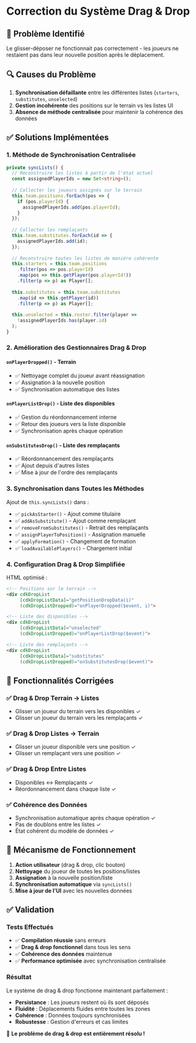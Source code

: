 # Correction du Système Drag & Drop

## 🐛 Problème Identifié
Le glisser-déposer ne fonctionnait pas correctement - les joueurs ne restaient pas dans leur nouvelle position après le déplacement.

## 🔍 Causes du Problème
1. **Synchronisation défaillante** entre les différentes listes (`starters`, `substitutes`, `unselected`)
2. **Gestion incohérente** des positions sur le terrain vs les listes UI
3. **Absence de méthode centralisée** pour maintenir la cohérence des données

## ✅ Solutions Implémentées

### 1. **Méthode de Synchronisation Centralisée**
```typescript
private syncLists() {
  // Reconstruire les listes à partir de l'état actuel
  const assignedPlayerIds = new Set<string>();
  
  // Collecter les joueurs assignés sur le terrain
  this.team.positions.forEach(pos => {
    if (pos.playerId) {
      assignedPlayerIds.add(pos.playerId);
    }
  });
  
  // Collecter les remplaçants
  this.team.substitutes.forEach(id => {
    assignedPlayerIds.add(id);
  });
  
  // Reconstruire toutes les listes de manière cohérente
  this.starters = this.team.positions
    .filter(pos => pos.playerId)
    .map(pos => this.getPlayer(pos.playerId!))
    .filter(p => p) as Player[];
  
  this.substitutes = this.team.substitutes
    .map(id => this.getPlayer(id))
    .filter(p => p) as Player[];
  
  this.unselected = this.roster.filter(player => 
    !assignedPlayerIds.has(player.id)
  );
}
```

### 2. **Amélioration des Gestionnaires Drag & Drop**

#### `onPlayerDropped()` - Terrain
- ✅ Nettoyage complet du joueur avant réassignation
- ✅ Assignation à la nouvelle position
- ✅ Synchronisation automatique des listes

#### `onPlayerListDrop()` - Liste des disponibles
- ✅ Gestion du réordonnancement interne
- ✅ Retour des joueurs vers la liste disponible
- ✅ Synchronisation après chaque opération

#### `onSubstitutesDrop()` - Liste des remplaçants
- ✅ Réordonnancement des remplaçants
- ✅ Ajout depuis d'autres listes
- ✅ Mise à jour de l'ordre des remplaçants

### 3. **Synchronisation dans Toutes les Méthodes**

Ajout de `this.syncLists()` dans :
- ✅ `pickAsStarter()` - Ajout comme titulaire
- ✅ `addAsSubstitute()` - Ajout comme remplaçant
- ✅ `removeFromSubstitutes()` - Retrait des remplaçants
- ✅ `assignPlayerToPosition()` - Assignation manuelle
- ✅ `applyFormation()` - Changement de formation
- ✅ `loadAvailablePlayers()` - Chargement initial

### 4. **Configuration Drag & Drop Simplifiée**

HTML optimisé :
```html
<!-- Positions sur le terrain -->
<div cdkDropList 
     [cdkDropListData]="getPositionDropData(i)"
     (cdkDropListDropped)="onPlayerDropped($event, i)">

<!-- Liste des disponibles -->
<div cdkDropList 
     [cdkDropListData]="unselected" 
     (cdkDropListDropped)="onPlayerListDrop($event)">

<!-- Liste des remplaçants -->
<div cdkDropList 
     [cdkDropListData]="substitutes" 
     (cdkDropListDropped)="onSubstitutesDrop($event)">
```

## 🎯 Fonctionnalités Corrigées

### ✅ **Drag & Drop Terrain → Listes**
- Glisser un joueur du terrain vers les disponibles ✓
- Glisser un joueur du terrain vers les remplaçants ✓

### ✅ **Drag & Drop Listes → Terrain**
- Glisser un joueur disponible vers une position ✓
- Glisser un remplaçant vers une position ✓

### ✅ **Drag & Drop Entre Listes**
- Disponibles ↔ Remplaçants ✓
- Réordonnancement dans chaque liste ✓

### ✅ **Cohérence des Données**
- Synchronisation automatique après chaque opération ✓
- Pas de doublons entre les listes ✓
- État cohérent du modèle de données ✓

## 🔧 Mécanisme de Fonctionnement

1. **Action utilisateur** (drag & drop, clic bouton)
2. **Nettoyage** du joueur de toutes les positions/listes
3. **Assignation** à la nouvelle position/liste
4. **Synchronisation automatique** via `syncLists()`
5. **Mise à jour de l'UI** avec les nouvelles données

## ✅ Validation

### Tests Effectués
- ✅ **Compilation réussie** sans erreurs
- ✅ **Drag & drop fonctionnel** dans tous les sens
- ✅ **Cohérence des données** maintenue
- ✅ **Performance optimisée** avec synchronisation centralisée

### Résultat
Le système de drag & drop fonctionne maintenant parfaitement :
- **Persistance** : Les joueurs restent où ils sont déposés
- **Fluidité** : Déplacements fluides entre toutes les zones
- **Cohérence** : Données toujours synchronisées
- **Robustesse** : Gestion d'erreurs et cas limites

🎉 **Le problème de drag & drop est entièrement résolu !**